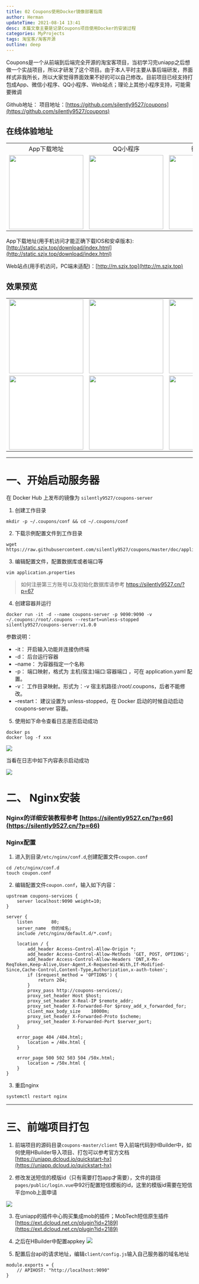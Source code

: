 ```yaml
---
title: 02 Coupons使用Docker镜像部署指南
author: Herman
updateTime: 2021-08-14 13:41
desc: 本篇文章主要是记录Coupons项目使用Docker的安装过程
categories: MyProjects
tags: 淘宝客/淘客开源
outline: deep
---
```



Coupons是一个从前端到后端完全开源的淘宝客项目，当初学习完uniapp之后想做一个实战项目，所以才研发了这个项目。由于本人平时主要从事后端研发，界面样式非我所长，所以大家觉得界面效果不好的可以自己修改。目前项目已经支持打包成App、微信小程序、QQ小程序、Web站点；理论上其他小程序支持，可能需要微调

Github地址：
项目地址：[https://github.com/silently9527/coupons](https://github.com/silently9527/coupons)

## 在线体验地址
<table>
    <tbody>
        <tr>
            <td align="center">App下载地址</td>
            <td align="center">QQ小程序</td>
            <td align="center">微信小程序</td>
            <td align="center">Web站点</td>
        </tr>
        <tr style="background-color: white;">
            <td align="center"><img width="200" src="https://raw.githubusercontent.com/silently9527/images/main/008eGmZEgy1gn4esj3uutj30b40b4jsx.jpg"></td>
            <td align="center"><img width="200" src="https://raw.githubusercontent.com/silently9527/images/main/008eGmZEgy1gn4et70ft2j30g40g4gm6.jpg"></td>
            <td align="center"><img width="200" src="https://raw.githubusercontent.com/silently9527/images/main/008eGmZEgy1gn4etut7d1j3076076aa2.jpg"></td>
            <td align="center"><img width="200" src="https://raw.githubusercontent.com/silently9527/images/main/008eGmZEgy1gn4euhcqonj30b40b43yt.jpg"></td>
        </tr>
    </tbody>
</table>

App下载地址(用手机访问才能正确下载IOS和安卓版本): [http://static.szjx.top/download/index.html](http://static.szjx.top/download/index.html)

Web站点(用手机访问，PC端未适配)：[http://m.szjx.top](http://m.szjx.top)

## 效果预览
<table>
    <tbody>
        <tr style="background-color: white;">
            <td align="center"><img width="200" src="https://raw.githubusercontent.com/silently9527/images/main/008eGmZEly1gn4hfiqyqoj30ku11240m.jpg"></td>
            <td align="center"><img width="200" src="https://raw.githubusercontent.com/silently9527/images/main/008eGmZEly1gn4hggo8thj30ku112aba.jpg"></td>
            <td align="center"><img width="200" src="https://raw.githubusercontent.com/silently9527/images/main/008eGmZEly1gn4hge5bwuj30ku112my9.jpg"></td>
            <td align="center"><img width="200" src="https://raw.githubusercontent.com/silently9527/images/main/008eGmZEly1gn4hgbc1e2j30ku112dhz.jpg"></td>
        </tr>
        <tr style="background-color: white;">
            <td align="center"><img width="200" src="https://raw.githubusercontent.com/silently9527/images/main/008eGmZEly1gn4hg8p7uhj30ku112acg.jpg"></td>
            <td align="center"><img width="200" src="https://raw.githubusercontent.com/silently9527/images/main/008eGmZEly1gn4hg5kj8lj30ku112tc6.jpg"></td>
            <td align="center"><img width="200" src="https://raw.githubusercontent.com/silently9527/images/main/008eGmZEly1gn4hg10sibj30ku112acs.jpg"></td>
            <td align="center"><img width="200" src="https://raw.githubusercontent.com/silently9527/images/main/008eGmZEly1gn4hft8rzcj30ku1123yt.jpg"></td>
        </tr>
    </tbody>
</table>

---

# 一、开始启动服务器

在 Docker Hub 上发布的镜像为 `silently9527/coupons-server`

1. 创建工作目录

```
mkdir -p ~/.coupons/conf && cd ~/.coupons/conf
```

2. 下载示例配置文件到工作目录

```
wget https://raw.githubusercontent.com/silently9527/coupons/master/doc/application.properties
```

3. 编辑配置文件，配置数据库或者端口等

```
vim application.properties 
```

> 如何注册第三方账号以及初始化数据库请参考 https://silently9527.cn/?p=67

4. 创建容器并运行

```
docker run -it -d --name coupons-server -p 9090:9090 -v ~/.coupons:/root/.coupons --restart=unless-stopped silently9527/coupons-server:v1.0.0
```

参数说明：
* -it： 开启输入功能并连接伪终端
* -d： 后台运行容器
* –name： 为容器指定一个名称
* -p： 端口映射，格式为 主机(宿主)端口:容器端口 ，可在 application.yaml 配置。
* -v： 工作目录映射。形式为：-v 宿主机路径:/root/.coupons，后者不能修改。
* –restart： 建议设置为 unless-stopped，在 Docker 启动的时候自动启动 coupons-server 容器。


5. 使用如下命令查看日志是否启动成功

```
docker ps
docker log -f xxx
```

![](https://raw.githubusercontent.com/silently9527/images/main/008i3skNgy1gu2or68as9j61vs07840102.jpg)

当看在日志中如下内容表示启动成功

![](https://raw.githubusercontent.com/silently9527/images/main/008i3skNgy1gu2ov30ps9j62ke0b0wmi02.jpg)


# 二、 Nginx安装
### Nginx的详细安装教程参考 [https://silently9527.cn/?p=66](https://silently9527.cn/?p=66)

### Nginx配置

1. 进入到目录`/etc/nginx/conf.d`,创建配置文件`coupon.conf`

```
cd /etc/nginx/conf.d
touch coupon.conf
```

2. 编辑配置文件`coupon.conf`，输入如下内容：

```
upstream coupons-services {
    server localhost:9090 weight=10;
}

server {
    listen       80;
    server_name  你的域名;
    include /etc/nginx/default.d/*.conf;

    location / {
	    add_header Access-Control-Allow-Origin *;
    	add_header Access-Control-Allow-Methods 'GET, POST, OPTIONS';
    	add_header Access-Control-Allow-Headers 'DNT,X-Mx-ReqToken,Keep-Alive,User-Agent,X-Requested-With,If-Modified-Since,Cache-Control,Content-Type,Authorization,x-auth-token'; 
    	if ($request_method = 'OPTIONS') {
            return 204;
    	}
        proxy_pass http://coupons-services/;
        proxy_set_header Host $host;
        proxy_set_header X-Real-IP $remote_addr;
        proxy_set_header X-Forwarded-For $proxy_add_x_forwarded_for;
        client_max_body_size    10000m;
        proxy_set_header X-Forwarded-Proto $scheme;
        proxy_set_header X-Forwarded-Port $server_port;
    }

    error_page 404 /404.html;
        location = /40x.html {
    }

    error_page 500 502 503 504 /50x.html;
        location = /50x.html {
    }
}
```

3. 重启nginx

```
systemctl restart nginx
```



----
# 三、前端项目打包

1. 前端项目的源码目录`coupons-master/client`
   导入前端代码到HBuilder中，如何使用HBuilder导入项目、打包可以参考官方文档 [https://uniapp.dcloud.io/quickstart-hx](https://uniapp.dcloud.io/quickstart-hx)

2. 修改发送短信的模版id（只有需要打包app才需要），文件的路径`pages/public/login.vue`中92行配置短信模板的id，这里的模版id需要在短信平台mob上面申请

![](https://raw.githubusercontent.com/silently9527/images/main/008i3skNgy1gtz7l1dcw0j60pc0gbaao02.jpg)

3. 在uniapp的插件中心购买集成mob的插件；MobTech短信原生插件 [https://ext.dcloud.net.cn/plugin?id=2189](https://ext.dcloud.net.cn/plugin?id=2189)

4. 之后在HBuilder中配置appkey
   ![](https://raw.githubusercontent.com/silently9527/images/main/008i3skNgy1gtz7mq0h7tj60u00ktq3s02.jpg)

5. 配置后台api的请求地址，编辑`client/config.js`输入自己服务器的域名地址

```
module.exports = {
    // APIHOST: "http://localhost:9090"
}
```
